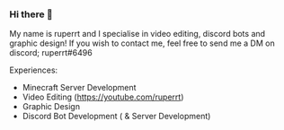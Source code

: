 ### Hi there 👋

My name is ruperrt and I specialise in video editing, discord bots and graphic design!
If you wish to contact me, feel free to send me a DM on discord; ruperrt#6496

Experiences:
- Minecraft Server Development
- Video Editing (https://youtube.com/ruperrt)
- Graphic Design
- Discord Bot Development ( & Server Development)

